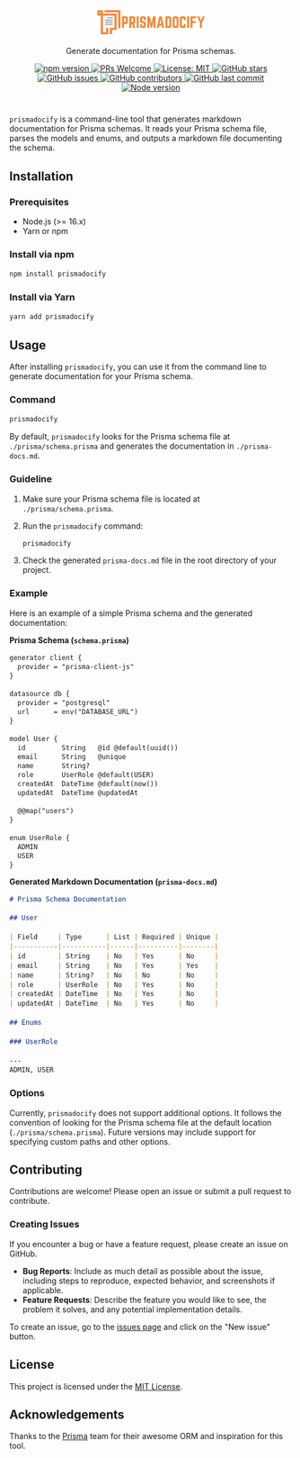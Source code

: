 <p align="center">
  <img src="./assets/logo.png" width="200" alt="Logo">
</p>

<div align="center">
  <p>Generate documentation for Prisma schemas.</p>
</div>

<div align="center">
  <a href="https://www.npmjs.com/package/prismadocify">
    <img src="https://img.shields.io/npm/v/prismadocify.svg" alt="npm version">
  </a>
  <a href="https://github.com/fahimahammed/prismadocify/pulls">
    <img src="https://img.shields.io/badge/PRs-welcome-brightgreen.svg" alt="PRs Welcome">
  </a>
  <!-- <a href="https://www.npmjs.com/package/prismadocify">
    <img src="https://img.shields.io/npm/dm/prismadocify.svg" alt="npm downloads">
  </a> -->
  <a href="https://opensource.org/licenses/MIT">
    <img src="https://img.shields.io/badge/license-MIT-blue.svg" alt="License: MIT">
  </a>
  </a>
  <a href="https://github.com/fahimahammed/prismadocify">
    <img src="https://img.shields.io/github/stars/fahimahammed/prismadocify.svg" alt="GitHub stars">
  </a>
  <a href="https://github.com/fahimahammed/prismadocify/issues">
    <img src="https://img.shields.io/github/issues/fahimahammed/prismadocify.svg" alt="GitHub issues">
  </a>
  <a href="https://github.com/fahimahammed/prismadocify">
    <img src="https://img.shields.io/github/contributors/fahimahammed/prismadocify.svg" alt="GitHub contributors">
  </a>
  <a href="https://github.com/fahimahammed/prismadocify">
    <img src="https://img.shields.io/github/last-commit/fahimahammed/prismadocify.svg" alt="GitHub last commit">
  </a>
  <a href="https://nodejs.org">
    <img src="https://img.shields.io/badge/node-%3E%3D%2016.x-brightgreen.svg" alt="Node version">
  </a>
</div>


#

`prismadocify` is a command-line tool that generates markdown documentation for Prisma schemas. It reads your Prisma schema file, parses the models and enums, and outputs a markdown file documenting the schema.

## Installation

### Prerequisites

- Node.js (>= 16.x)
- Yarn or npm

### Install via npm

```bash
npm install prismadocify
```

### Install via Yarn

```bash
yarn add prismadocify
```

## Usage

After installing `prismadocify`, you can use it from the command line to generate documentation for your Prisma schema.

### Command

```bash
prismadocify
```

By default, `prismadocify` looks for the Prisma schema file at `./prisma/schema.prisma` and generates the documentation in `./prisma-docs.md`.

### Guideline

1. Make sure your Prisma schema file is located at `./prisma/schema.prisma`.

2. Run the `prismadocify` command:

   ```bash
   prismadocify
   ```

3. Check the generated `prisma-docs.md` file in the root directory of your project.

### Example

Here is an example of a simple Prisma schema and the generated documentation:

**Prisma Schema (`schema.prisma`)**

```prisma
generator client {
  provider = "prisma-client-js"
}

datasource db {
  provider = "postgresql"
  url      = env("DATABASE_URL")
}

model User {
  id         String   @id @default(uuid())
  email      String   @unique
  name       String?
  role       UserRole @default(USER)
  createdAt  DateTime @default(now())
  updatedAt  DateTime @updatedAt

  @@map("users")
}

enum UserRole {
  ADMIN
  USER
}
```

**Generated Markdown Documentation (`prisma-docs.md`)**

```markdown
# Prisma Schema Documentation

## User

| Field     | Type      | List | Required | Unique |
|-----------|-----------|------|----------|--------|
| id        | String    | No   | Yes      | No     |
| email     | String    | No   | Yes      | Yes    |
| name      | String?   | No   | No       | No     |
| role      | UserRole  | No   | Yes      | No     |
| createdAt | DateTime  | No   | Yes      | No     |
| updatedAt | DateTime  | No   | Yes      | No     |

## Enums

### UserRole

---
ADMIN, USER
```

### Options

Currently, `prismadocify` does not support additional options. It follows the convention of looking for the Prisma schema file at the default location (`./prisma/schema.prisma`). Future versions may include support for specifying custom paths and other options.


## Contributing

Contributions are welcome! Please open an issue or submit a pull request to contribute.

### Creating Issues

If you encounter a bug or have a feature request, please create an issue on GitHub.

- **Bug Reports**: Include as much detail as possible about the issue, including steps to reproduce, expected behavior, and screenshots if applicable.
- **Feature Requests**: Describe the feature you would like to see, the problem it solves, and any potential implementation details.

To create an issue, go to the [issues page](https://github.com/fahimahammed/prismadocify/issues) and click on the "New issue" button.


## License

This project is licensed under the [MIT License](./LICENSE).


## Acknowledgements

Thanks to the [Prisma](https://github.com/prisma/prisma) team for their awesome ORM and inspiration for this tool.



